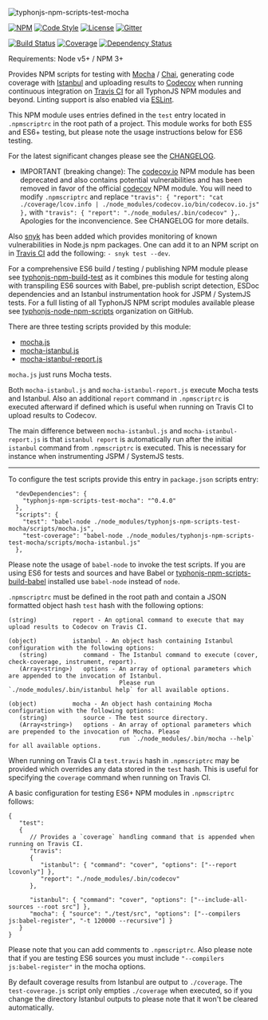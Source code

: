 ![typhonjs-npm-scripts-test-mocha](https://i.imgur.com/2mhnLT8.png)

[![NPM](https://img.shields.io/npm/v/typhonjs-npm-scripts-test-mocha.svg?label=npm)](https://www.npmjs.com/package/typhonjs-npm-scripts-test-mocha)
[![Code Style](https://img.shields.io/badge/code%20style-allman-yellowgreen.svg?style=flat)](https://en.wikipedia.org/wiki/Indent_style#Allman_style)
[![License](https://img.shields.io/badge/license-MPLv2-yellowgreen.svg?style=flat)](https://github.com/typhonjs-node-npm-scripts/typhonjs-npm-scripts-test-mocha/blob/master/LICENSE)
[![Gitter](https://img.shields.io/gitter/room/typhonjs/TyphonJS.svg)](https://gitter.im/typhonjs/TyphonJS)

[![Build Status](https://travis-ci.org/typhonjs-node-npm-scripts/typhonjs-npm-scripts-test-mocha.svg?branch=master)](https://travis-ci.org/typhonjs-node-npm-scripts/typhonjs-npm-scripts-test-mocha)
[![Coverage](https://img.shields.io/codecov/c/github/typhonjs-node-npm-scripts/typhonjs-npm-scripts-test-mocha.svg)](https://codecov.io/github/typhonjs-node-npm-scripts/typhonjs-npm-scripts-test-mocha)
[![Dependency Status](https://www.versioneye.com/user/projects/56e5a053df573d0043113afe/badge.svg?style=flat)](https://www.versioneye.com/user/projects/56e5a053df573d0043113afe)

Requirements: Node v5+ / NPM 3+

Provides NPM scripts for testing with [Mocha](https://mochajs.org/) / [Chai](http://chaijs.com/), generating code coverage with [Istanbul](https://gotwarlost.github.io/istanbul/) and uploading results to [Codecov](https://codecov.io/) when running continuous integration on [Travis CI](https://travis-ci.org/) for all TyphonJS NPM modules and beyond. Linting support is also enabled via [ESLint](http://eslint.org/).

This NPM module uses entries defined in the `test` entry located in `.npmscriptrc` in the root path of a project. This module works for both ES5 and ES6+ testing, but please note the usage instructions below for ES6 testing.

For the latest significant changes please see the [CHANGELOG](https://github.com/typhonjs-node-npm-scripts/typhonjs-npm-scripts-test-mocha/blob/master/CHANGELOG.md).

- IMPORTANT (breaking change): The [codecov.io](https://github.com/cainus/codecov.io) NPM module has been deprecated and also contains potential vulnerabilities and has been removed in favor of the official [codecov](https://www.npmjs.com/package/codecov) NPM module. You will need to modify `.npmscriptrc` and replace `"travis": { "report": "cat ./coverage/lcov.info | ./node_modules/codecov.io/bin/codecov.io.js" },` with `"travis": { "report": "./node_modules/.bin/codecov" },`. Apologies for the inconvencience. See CHANGELOG for more details.

Also [snyk](https://www.npmjs.com/package/snyk) has been added which provides monitoring of known vulnerabilities in Node.js npm packages. One can add it to an NPM script on in [Travis CI](https://github.com/typhonjs-node-npm-scripts/typhonjs-npm-scripts-test-mocha/blob/master/.travis.yml#L6) add the following: `- snyk test --dev`. 

For a comprehensive ES6 build / testing / publishing NPM module please see [typhonjs-npm-build-test](https://www.npmjs.com/package/typhonjs-npm-build-test) as it combines this module for testing  along with transpiling ES6 sources with Babel, pre-publish script detection, ESDoc dependencies and an Istanbul instrumentation hook for JSPM / SystemJS tests. For a full listing of all TyphonJS NPM script modules available please see [typhonjs-node-npm-scripts](https://github.com/typhonjs-node-npm-scripts) organization on GitHub.

There are three testing scripts provided by this module:

- [mocha.js](https://github.com/typhonjs-node-npm-scripts/typhonjs-npm-scripts-test-mocha/blob/master/scripts/mocha.js)
- [mocha-istanbul.js](https://github.com/typhonjs-node-npm-scripts/typhonjs-npm-scripts-test-mocha/blob/master/scripts/mocha-istanbul.js)
- [mocha-istanbul-report.js](https://github.com/typhonjs-node-npm-scripts/typhonjs-npm-scripts-test-mocha/blob/master/scripts/mocha-istanbul-report.js)

`mocha.js` just runs Mocha tests.

Both `mocha-istanbul.js` and `mocha-istanbul-report.js` execute Mocha tests and Istanbul. Also an additional `report` command in `.npmscriptrc` is executed afterward if defined which is useful when running on Travis CI to upload results to Codecov.

The main difference between `mocha-istanbul.js` and `mocha-istanbul-report.js` is that `istanbul report` is automatically run after the initial `istanbul` command from `.npmscriptrc` is executed. This is necessary for instance when instrumenting JSPM / SystemJS tests.

------

To configure the test scripts provide this entry in `package.json` scripts entry:

```
  "devDependencies": {
    "typhonjs-npm-scripts-test-mocha": "^0.4.0"
  },
  "scripts": {
    "test": "babel-node ./node_modules/typhonjs-npm-scripts-test-mocha/scripts/mocha.js",
    "test-coverage": "babel-node ./node_modules/typhonjs-npm-scripts-test-mocha/scripts/mocha-istanbul.js"
  },
```

Please note the usage of `babel-node` to invoke the test scripts. If you are using ES6 for tests and sources and have Babel or [typhonjs-npm-scripts-build-babel](https://www.npmjs.com/package/typhonjs-npm-scripts-build-babel) installed use `babel-node` instead of `node`.

`.npmscriptrc` must be defined in the root path and contain a JSON formatted object hash `test` hash
with the following options:
```
(string)          report - An optional command to execute that may upload results to Codecov on Travis CI.

(object)          istanbul - An object hash containing Istanbul configuration with the following options:
   (string)          command - The Istanbul command to execute (cover, check-coverage, instrument, report).
   (Array<string>)   options - An array of optional parameters which are appended to the invocation of Istanbul.
                               Please run `./node_modules/.bin/istanbul help` for all available options.
                               
(object)          mocha - An object hash containing Mocha configuration with the following options:
   (string)          source - The test source directory.
   (Array<string>)   options - An array of optional parameters which are prepended to the invocation of Mocha. Please
                               run `./node_modules/.bin/mocha --help` for all available options.
```

When running on Travis CI a `test.travis` hash in `.npmscriptrc` may be provided which overrides any
data stored in the `test` hash. This is useful for specifying the `coverage` command when running on Travis CI.

A basic configuration for testing ES6+ NPM modules in `.npmscriptrc` follows:
```
{
   "test":
   {
      // Provides a `coverage` handling command that is appended when running on Travis CI.
      "travis":
      {
         "istanbul": { "command": "cover", "options": ["--report lcovonly"] },
         "report": "./node_modules/.bin/codecov"
      },

      "istanbul": { "command": "cover", "options": ["--include-all-sources --root src"] },
      "mocha": { "source": "./test/src", "options": ["--compilers js:babel-register", "-t 120000 --recursive"] }
   }
}
```

Please note that you can add comments to `.npmscriptrc`. Also please note that if you are testing ES6 sources you must include `"--compilers js:babel-register"` in the mocha options. 

By default coverage results from Istanbul are output to `./coverage`. The `test-coverage.js` script only empties `./coverage` when executed, so if you change the directory Istanbul outputs to please note that it won't be cleared automatically.
